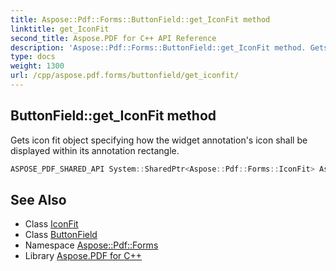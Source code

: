 ```yaml
---
title: Aspose::Pdf::Forms::ButtonField::get_IconFit method
linktitle: get_IconFit
second_title: Aspose.PDF for C++ API Reference
description: 'Aspose::Pdf::Forms::ButtonField::get_IconFit method. Gets icon fit object specifying how the widget annotation''s icon shall be displayed within its annotation rectangle in C++.'
type: docs
weight: 1300
url: /cpp/aspose.pdf.forms/buttonfield/get_iconfit/
---
```

## ButtonField::get_IconFit method


Gets icon fit object specifying how the widget annotation's icon shall be displayed within its annotation rectangle.

```cpp
ASPOSE_PDF_SHARED_API System::SharedPtr<Aspose::Pdf::Forms::IconFit> Aspose::Pdf::Forms::ButtonField::get_IconFit()
```

## See Also

* Class [IconFit](../../iconfit/)
* Class [ButtonField](../)
* Namespace [Aspose::Pdf::Forms](../../)
* Library [Aspose.PDF for C++](../../../)

